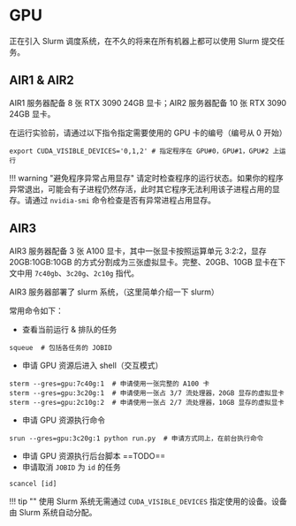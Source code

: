 # GPU

正在引入 Slurm 调度系统，在不久的将来在所有机器上都可以使用 Slurm 提交任务。

## AIR1 & AIR2

AIR1 服务器配备 8 张 RTX 3090 24GB 显卡；AIR2 服务器配备 10 张 RTX 3090 24GB 显卡。

在运行实验前，请通过以下指令指定需要使用的 GPU 卡的编号（编号从 0 开始）

```shell
export CUDA_VISIBLE_DEVICES='0,1,2' # 指定程序在 GPU#0，GPU#1，GPU#2 上运行
```

!!! warning "避免程序异常占用显存"
    请定时检查程序的运行状态。如果你的程序异常退出，可能会有子进程仍然存活，此时其它程序无法利用该子进程占用的显存。请通过 `nvidia-smi` 命令检查是否有异常进程占用显存。

## AIR3

AIR3 服务器配备 3 张 A100 显卡，其中一张显卡按照运算单元 3:2:2，显存 20GB:10GB:10GB 的方式分割成为三张虚拟显卡。完整、20GB、10GB 显卡在下文中用 `7c40gb`、`3c20g`、`2c10g` 指代。

AIR3 服务器部署了 slurm 系统，（这里简单介绍一下 slurm）

常用命令如下：

* 查看当前运行 & 排队的任务

```shell
squeue  # 包括各任务的 JOBID
```

* 申请 GPU 资源后进入 shell（交互模式）

```shell
sterm --gres=gpu:7c40g:1  # 申请使用一张完整的 A100 卡
sterm --gres=gpu:3c20g:1  # 申请使用一张占 3/7 流处理器，20GB 显存的虚拟显卡
sterm --gres=gpu:2c10g:2  # 申请使用一张占 2/7 流处理器，10GB 显存的虚拟显卡
```

* 申请 GPU 资源执行命令

```shell
srun --gres=gpu:3c20g:1 python run.py  # 申请方式同上，在前台执行命令
```

* 申请 GPU 资源执行后台脚本 ==TODO==
* 申请取消 `JOBID` 为 `id` 的任务

```shell
scancel [id]
```

!!! tip ""
    使用 Slurm 系统无需通过 `CUDA_VISIBLE_DEVICES` 指定使用的设备。设备由 Slurm 系统自动分配。


